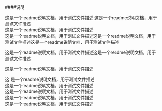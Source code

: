 ####说明

这是一个readme说明文档，用于测试文件描述
这是一个readme说明文档，用于测试文件描述   
这是一个readme说明文档，用于测试文件描述  
这是一个readme说明文档，用于测试文件描述这是一个readme说明文档，用于测试文件描述这是一个readme说明文档，用于测试文件描述

这是一个readme说明文档，用于测试文件描述这是一个readme说明文档，用于测试文件描述

这是一个readme说明文档，用于测试文件描述  
  
这  是一个readme说明文档，用于测试文件描述  
这是一个readme说明文档，用于测试文件描述  
这是一个readme说明文档，用于测试文件描述  
这是一个readme说明文档，用于测试文件描述  
这是一个readme说明文档，用于测试文件描述   

